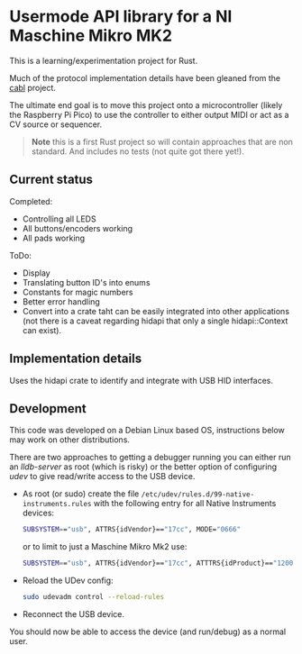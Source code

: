 # Usermode API library for a NI Maschine Mikro MK2

This is a learning/experimentation project for Rust.

Much of the protocol implementation details have been gleaned from the 
[cabl](https://github.com/shaduzlabs/cabl) project.

The ultimate end goal is to move this project onto a microcontroller (likely the 
Raspberry Pi Pico) to use the controller to either output MIDI or act as a CV source 
or sequencer.

> **Note** this is a first Rust project so will contain approaches that are non 
> standard. And includes no tests (not quite got there yet!).

## Current status

Completed:

- Controlling all LEDS
- All buttons/encoders working
- All pads working

ToDo:

- Display
- Translating button ID's into enums
- Constants for magic numbers
- Better error handling
- Convert into a crate taht can be easily integrated into other applications (not 
  there is a caveat regarding hidapi that only a single hidapi::Context can exist).

## Implementation details

Uses the hidapi crate to identify and integrate with USB HID interfaces.

## Development

This code was developed on a Debian Linux based OS, instructions below may work on
other distributions.

There are two approaches to getting a debugger running you can either run an 
*lldb-server* as root (which is risky) or the better option of configuring *udev* 
to give read/write access to the USB device.

* As root (or sudo) create the file `/etc/udev/rules.d/99-native-instruments.rules`
  with the following entry for all Native Instruments devices:
  ```bash
  SUBSYSTEM=="usb", ATTRS{idVendor}=="17cc", MODE="0666"
  ```
  or to limit to just a Maschine Mikro Mk2 use: 
  ```bash
  SUBSYSTEM=="usb", ATTRS{idVendor}=="17cc", ATTTRS{idProduct}=="1200", MODE="0666"
  ```

* Reload the UDev config: 
  ```bash
  sudo udevadm control --reload-rules
  ```

* Reconnect the USB device.

You should now be able to access the device (and run/debug) as a normal user.
